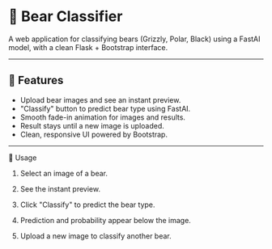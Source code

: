 # 🐻 Bear Classifier

A web application for classifying bears (Grizzly, Polar, Black) using a FastAI model, with a clean Flask + Bootstrap interface.

---

## 🚀 Features

- Upload bear images and see an instant preview.
- "Classify" button to predict bear type using FastAI.
- Smooth fade-in animation for images and results.
- Result stays until a new image is uploaded.
- Clean, responsive UI powered by Bootstrap.

---

🐾 Usage

1. Select an image of a bear.

2. See the instant preview.

3. Click "Classify" to predict the bear type.

4. Prediction and probability appear below the image.

5. Upload a new image to classify another bear.

